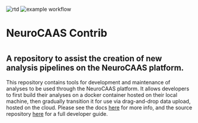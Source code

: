 ![rtd](https://readthedocs.org/projects/pip/badge/?version=latest&style=plastic) 
![example workflow](https://github.com/github/docs/actions/workflows/test_ci.yml/badge.svg)

# NeuroCAAS Contrib
# 

## A repository to assist the creation of new analysis pipelines on the NeuroCAAS platform. 
This repository contains tools for development and maintenance of analyses to be used through the NeuroCAAS platform. It allows developers to first build their analyses on a docker container hosted on their local machine, then gradually transition it for use via drag-and-drop data upload, hosted on the cloud. Please see the docs [here](https://neurocaas-contrib.readthedocs.io/en/latest/Introduction.html) for more info, and the source repository [here](https://github.com/cunningham-lab/neurocaas) for a full developer guide.

